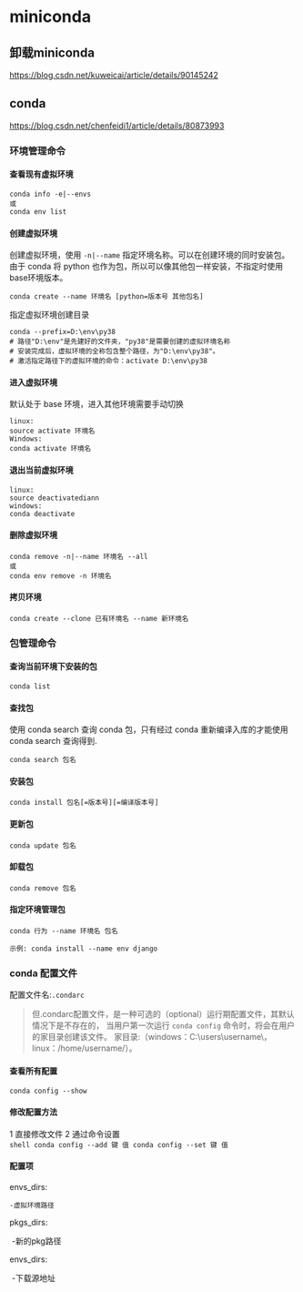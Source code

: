 # miniconda

## 卸载miniconda
<https://blog.csdn.net/kuweicai/article/details/90145242>

## conda
<https://blog.csdn.net/chenfeidi1/article/details/80873993>

### 环境管理命令

#### 查看现有虚拟环境
```
conda info -e|--envs
或
conda env list
```
#### 创建虚拟环境
创建虚拟环境，使用 `-n|--name` 指定环境名称。可以在创建环境的同时安装包。由于 conda 将 python 也作为包，所以可以像其他包一样安装，不指定时使用base环境版本。
```
conda create --name 环境名 [python=版本号 其他包名]
```
指定虚拟环境创建目录

```shell
conda --prefix=D:\env\py38
# 路径"D:\env"是先建好的文件夹，"py38"是需要创建的虚拟环境名称
# 安装完成后，虚拟环境的全称包含整个路径，为"D:\env\py38"。
# 激活指定路径下的虚拟环境的命令：activate D:\env\py38
```



#### 进入虚拟环境

默认处于 base 环境，进入其他环境需要手动切换
```
linux:
source activate 环境名
Windows:
conda activate 环境名
```

#### 退出当前虚拟环境
```
linux:
source deactivatediann
windows:
conda deactivate
```

#### 删除虚拟环境
```
conda remove -n|--name 环境名 --all
或
conda env remove -n 环境名
```

#### 拷贝环境
```
conda create --clone 已有环境名 --name 新环境名
```

### 包管理命令

#### 查询当前环境下安装的包
```
conda list
```

#### 查找包
使用 conda search 查询 conda 包，只有经过 conda 重新编译入库的才能使用 conda search 查询得到.
```
conda search 包名
```

#### 安装包
``` 
conda install 包名[=版本号][=编译版本号]
```

#### 更新包
```
conda update 包名
```

#### 卸载包
```
conda remove 包名
```

#### 指定环境管理包
```
conda 行为 --name 环境名 包名

示例: conda install --name env django
```


### conda 配置文件

配置文件名:`.condarc`

>但.condarc配置文件，是一种可选的（optional）运行期配置文件，其默认情况下是不存在的，
>当用户第一次运行 `conda config` 命令时，将会在用户的家目录创建该文件。
>家目录:（windows：C:\\users\\username\\，linux：/home/username/）。

#### 查看所有配置
```shell
conda config --show
```

#### 修改配置方法

1  直接修改文件
2  通过命令设置  
	```shell
	conda config --add 键 值
	conda config --set 键 值
	```

#### 配置项

envs_dirs:

 	-虚拟环境路径

pkgs_dirs:

​	-新的pkg路径

envs_dirs:

​	-下载源地址






